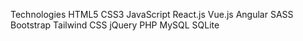 Technologies
HTML5
CSS3
JavaScript
React.js
Vue.js
Angular
SASS
Bootstrap
Tailwind CSS
jQuery
PHP
MySQL
SQLite

